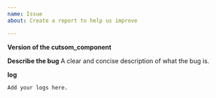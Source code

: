 ```yaml
---
name: Issue
about: Create a report to help us improve

---
```


**Version of the cutsom_component**
<!-- If you are not using the latest version, download and try that before opening a issue-->

**Describe the bug**
A clear and concise description of what the bug is.

**log**
<!-- issues without debug logging will be closed-->
```
Add your logs here.
```

